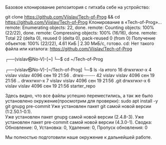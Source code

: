 Базовое клонирование репозитория с гитхаба себе на устройство: 
 
git clone https://github.com/Viislav/Tech-of-Prog && cd https://github.com/Viislav/Tech-of-Prog
Клонирование в «Tech-of-Prog»...
remote: Enumerating objects: 22, done.
remote: Counting objects: 100% (22/22), done.
remote: Compressing objects: 100% (16/16), done.
remote: Total 22 (delta 0), reused 0 (delta 0), pack-reused 0 (from 0)
Получение объектов: 100% (22/22), 4.61 КиБ | 2.30 МиБ/с, готово.
cd: Нет такого файла или каталога: https://github.com/Viislav/Tech-of-Prog
                                                                                                                                                    
┌──(vislav㉿No-V)-[~]
└─$ cd ~/Tech-of-Prog
                                                                                                                                                    
┌──(vislav㉿No-V)-[~/Tech-of-Prog]
└─$ ls -la
итого 16
drwxrwxr-x  4 vislav vislav 4096 сен 19 21:56 .
drwx------ 42 vislav vislav 4096 сен 19 21:56 ..
drwxrwxr-x  7 vislav vislav 4096 сен 19 21:56 .git
drwxrwxr-x  6 vislav vislav 4096 сен 19 21:56 starter_repo

Здесь видно, что все файлы успешно переместились, а так же было установлено окружение(просмотрим для проверки):
 sudo apt install -y git gnupg pre-commit
Уже установлен пакет git самой новой версии (1:2.50.1-0.1).       
Уже установлен пакет gnupg самой новой версии (2.4.8-3).
Уже установлен пакет pre-commit самой новой версии (4.3.0-1).
Сводка:
  Обновление: 0, Установка: 0, Удаление: 0, Пропуск обновления: 0

Мы полностью подготовили наше окружение к дальнейшей работе.
